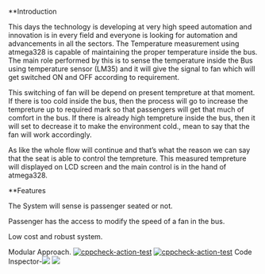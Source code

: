 **Introduction

This days the technology is developing at very high speed automation and innovation is in every field and everyone is looking for automation and advancements in all the sectors. The Temperature measurement using atmega328 is capable of maintaining the proper temperature inside the bus. The main role performed by this is to sense the temperature inside the Bus using temperature sensor (LM35) and it will give the signal to fan which will get switched ON and OFF according to requirement.

This switching of fan will be depend on present tempreture at that moment. If there is too cold inside the bus, then the process will go to increase the tempreture up to required mark so that passengers will get that much of comfort in the bus. If there is already high tempreture inside the bus, then it will set to decrease it to make the environment cold., mean to say that the fan will work accordingly.

As like the whole flow will continue and that’s what the reason we can say that the seat is able to control the tempreture. This measured tempreture will displayed on LCD screen and the main control is in the hand of atmega328.

**Features

The System will sense is passenger seated or not.

Passenger has the access to modify the speed of a fan in the bus.

Low cost and robust system.

Modular Approach.
[![cppcheck-action-test](https://github.com/piyushbobade/M2-Embedded_Tempreturemeasuremnt/actions/workflows/cpp.yml/badge.svg)](https://github.com/piyushbobade/M2-Embedded_Tempreturemeasuremnt/actions/workflows/cpp.yml)
[![cppcheck-action-test](https://github.com/piyushbobade/M2-Embedded_Tempreturemeasuremnt/actions/workflows/cpp.yml/badge.svg)](https://github.com/piyushbobade/M2-Embedded_Tempreturemeasuremnt/actions/workflows/cpp.yml)
Code Inspector-![](https://api.codiga.io/project/29841/score/svg)
![](https://api.codiga.io/project/29841/status/svg)
